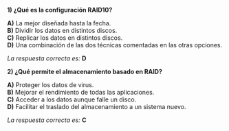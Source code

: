 **1) ¿Qué es la configuración RAID10?**

**A)** La mejor diseñada hasta la fecha.   
**B)** Dividir los datos en distintos discos.   
**C)** Replicar los datos en distintos discos.   
**D)** Una combinación de las dos técnicas comentadas en las otras opciones.   

*La respuesta correcta es:* **D**



**2) ¿Qué permite el almacenamiento basado en RAID?**

**A)** Proteger los datos de virus.   
**B)** Mejorar el rendimiento de todas las aplicaciones.   
**C)** Acceder a los datos aunque falle un disco.   
**D)** Facilitar el traslado del almacenamiento a un sistema nuevo.   


*La respuesta correcta es:* **C**
